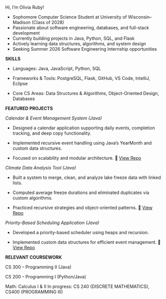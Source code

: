 Hi, I’m Olivia Ruby!

  - Sophomore Computer Science Student at University of Wisconsin–Madison (Class of 2028)
  - Passionate about software engineering, databases, and full-stack development
  - Currently building projects in Java, Python, SQL, and Flask
  - Actively learning data structures, algorithms, and system design
  - Seeking Summer 2026 Software Engineering Internship opportunities

**SKILLS**

  - Languages:  Java, JavaScript, Python, SQL

  - Frameworks & Tools: PostgreSQL, Flask, GitHub, VS Code, IntelliJ, Eclipse

  - Core CS Areas: Data Structures & Algorithms, Object-Oriented Design, Databases

**FEATURED PROJECTS**


_Calendar & Event Management System (Java)_

  - Designed a calendar application supporting daily events, completion tracking, and deep copy functionality.

  - Implemented recursive event handling using Java’s YearMonth and custom data structures.

  - Focused on scalability and modular architecture.
    🔗 [View Repo](https://github.com/ozruby65/classwork-projects/calendar-event-management/src)

_Climate Data Analysis Tool (Java)_

  - Built a system to merge, clean, and analyze lake freeze data with linked lists.

  - Computed average freeze durations and eliminated duplicates via custom algorithms.

  - Practiced recursive strategies and object-oriented patterns.
    🔗 [View Repo](https://github.com/ozruby65/classwork-projects/climate-data-analysis-tool/src)

_Priority-Based Scheduling Application (Java)_

  - Developed a priority-based scheduler using heaps and recursion.

  - Implemented custom data structures for efficient event management.
    🔗 [View Repo](https://github.com/ozruby65/classwork-projects/priority-based-scheduling-application/src)

**RELEVANT COURSEWORK**

CS 300 – Programming II (Java)

CS 200 – Programming I (Python/Java)

Math: Calculus I & II
In progress: CS 240 (DISCRETE MATHEMATICS), CS400 (PROGRAMMING III)
